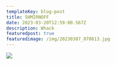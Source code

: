 ```yaml
---
templateKey: blog-post
title: SHMIRNOFF
date: 2023-03-20T12:59:00.567Z
description: Whack
featuredpost: true
featuredimage: /img/20230307_070813.jpg
---
```

![](/img/20230307_070813.jpg)